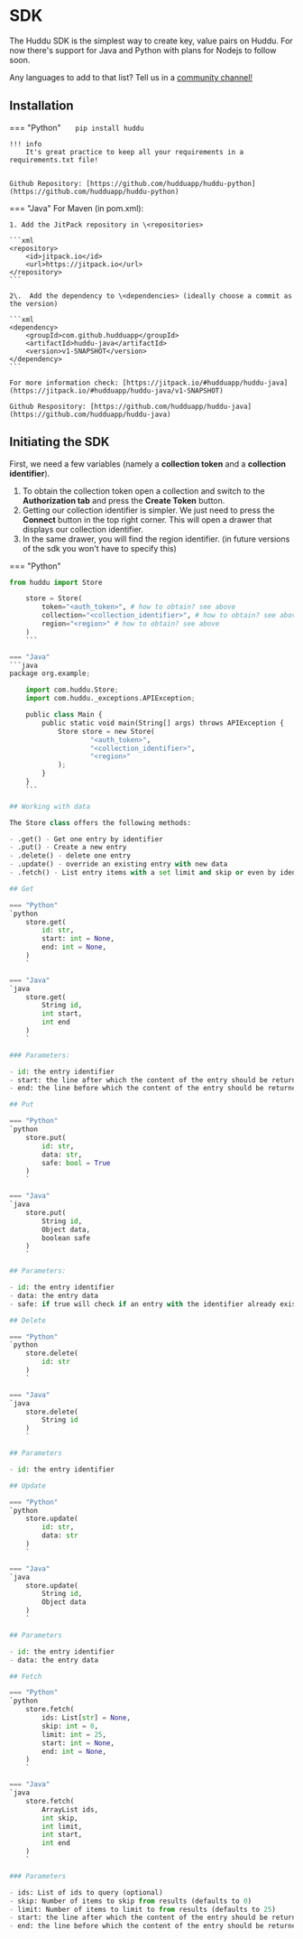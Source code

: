 # SDK

The Huddu SDK is the simplest way to create key, value pairs on Huddu. For now there's support for Java and Python with plans for Nodejs to follow soon.

Any languages to add to that list? Tell us in a [community channel!](/platform/other/community)

## Installation

=== "Python"
`    pip install huddu
   `

    !!! info
        It's great practice to keep all your requirements in a requirements.txt file!


    Github Repository: [https://github.com/hudduapp/huddu-python](https://github.com/hudduapp/huddu-python)

=== "Java"
For Maven (in pom.xml):

    1. Add the JitPack repository in \<repositories>

    ```xml
    <repository>
        <id>jitpack.io</id>
        <url>https://jitpack.io</url>
    </repository>
    ```

    2\.  Add the dependency to \<dependencies> (ideally choose a commit as the version)

    ```xml
    <dependency>
        <groupId>com.github.hudduapp</groupId>
        <artifactId>huddu-java</artifactId>
        <version>v1-SNAPSHOT</version>
    </dependency>
    ```

    For more information check: [https://jitpack.io/#hudduapp/huddu-java](https://jitpack.io/#hudduapp/huddu-java/v1-SNAPSHOT)

    Github Respository: [https://github.com/hudduapp/huddu-java](https://github.com/hudduapp/huddu-java)

## Initiating the SDK

First, we need a few variables (namely a **collection token** and a **collection identifier**).

1. To obtain the collection token open a collection and switch to the **Authorization tab** and press the **Create Token** button.
2. Getting our collection identifier is simpler. We just need to press the **Connect** button in the top right corner. This will open a drawer that displays our collection identifier.
3. In the same drawer, you will find the region identifier. (in future versions of the sdk you won't have to specify this)

=== "Python"
```python
from huddu import Store

    store = Store(
        token="<auth_token>", # how to obtain? see above
        collection="<collection_identifier>", # how to obtain? see above
        region="<region>" # how to obtain? see above
    )
    ```

=== "Java"
```java
package org.example;

    import com.huddu.Store;
    import com.huddu._exceptions.APIException;

    public class Main {
        public static void main(String[] args) throws APIException {
            Store store = new Store(
                    "<auth_token>",
                    "<collection_identifier>",
                    "<region>"
            );
        }
    }
    ```

## Working with data

The Store class offers the following methods:

- .get() - Get one entry by identifier
- .put() - Create a new entry
- .delete() - delete one entry
- .update() - override an existing entry with new data
- .fetch() - List entry items with a set limit and skip or even by identifier.

## Get

=== "Python"
`python
    store.get(
        id: str,
        start: int = None,
        end: int = None,
    )
    `

=== "Java"
`java
    store.get(
        String id,
        int start,
        int end
    )
    `

### Parameters:

- id: the entry identifier
- start: the line after which the content of the entry should be returned (optional)
- end: the line before which the content of the entry should be returned (optional)

## Put

=== "Python"
`python
    store.put(
        id: str,
        data: str, 
        safe: bool = True
    )
    `

=== "Java"
`java
    store.put(
        String id,
        Object data,
        boolean safe
    )
    `

## Parameters:

- id: the entry identifier
- data: the entry data
- safe: if true will check if an entry with the identifier already exists to prevent overriding it. (optional)

## Delete

=== "Python"
`python
    store.delete(
        id: str
    )
    `

=== "Java"
`java
    store.delete(
        String id
    )
    `

## Parameters

- id: the entry identifier

## Update

=== "Python"
`python
    store.update(
        id: str,
        data: str
    )
    `

=== "Java"
`java
    store.update(
        String id,
        Object data
    )
    `

## Parameters

- id: the entry identifier
- data: the entry data

## Fetch

=== "Python"
`python
    store.fetch(
        ids: List[str] = None,
        skip: int = 0,
        limit: int = 25,
        start: int = None,
        end: int = None,
    )
    `

=== "Java"
`java
    store.fetch(
        ArrayList ids,
        int skip,
        int limit,
        int start,
        int end
    )
    `

### Parameters

- ids: List of ids to query (optional)
- skip: Number of items to skip from results (defaults to 0)
- limit: Number of items to limit to from results (defaults to 25)
- start: the line after which the content of the entry should be returned (optional)
- end: the line before which the content of the entry should be returned (optional)
